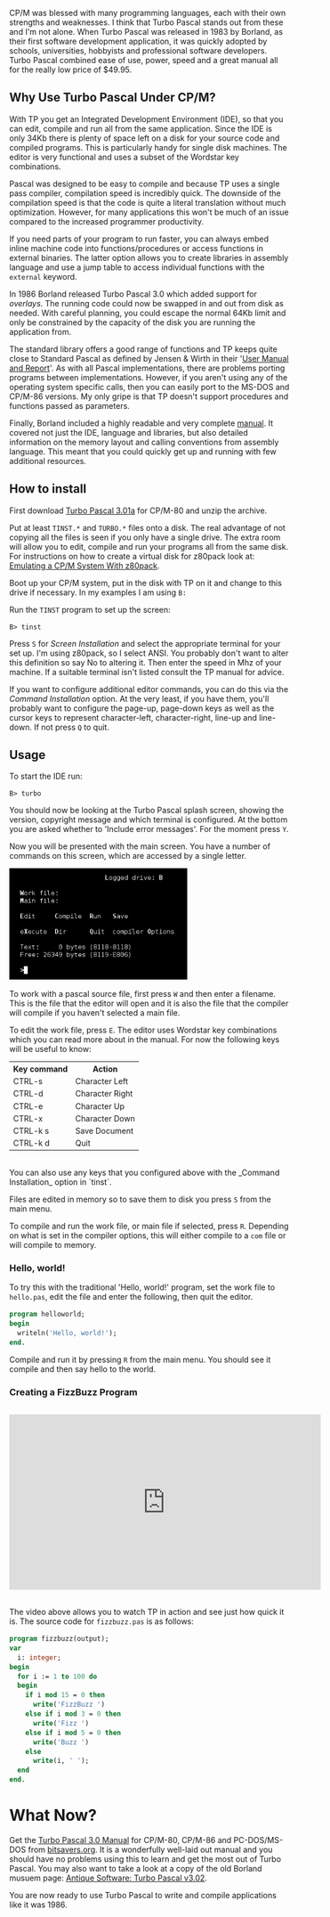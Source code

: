 CP/M was blessed with many programming languages, each with their own strengths and weaknesses.  I think that Turbo Pascal stands out from these and I'm not alone.  When Turbo Pascal was released in 1983 by Borland, as their first software development application, it was quickly adopted by schools, universities, hobbyists and professional software developers.  Turbo Pascal combined ease of use, power, speed and a great manual all for the really low price of $49.95.

## Why Use Turbo Pascal Under CP/M?
With TP you get an Integrated Development Environment (IDE), so that you can edit, compile and run all from the same application.  Since the IDE is only 34Kb there is plenty of space left on a disk for your source code and compiled programs.  This is particularly handy for single disk machines.  The editor is very functional and uses a subset of the Wordstar key combinations.

Pascal was designed to be easy to compile and because TP uses a single pass compiler, compilation speed is incredibly quick.  The downside of the compilation speed is that the code is quite a literal translation without much optimization.  However, for many applications this won't be much of an issue compared to the increased programmer productivity.

If you need parts of your program to run faster, you can always embed inline machine code into functions/procedures or access functions in external binaries.  The latter option allows you to create libraries in assembly language and use a jump table to access individual functions with the `external` keyword.

In 1986 Borland released Turbo Pascal 3.0 which added support for _overlays_.  The running code could now be swapped in and out from disk as needed.  With careful planning, you could escape the normal 64Kb limit and only be constrained by the capacity of the disk you are running the application from.

The standard library offers a good range of functions and TP keeps quite close to Standard Pascal as defined by Jensen & Wirth in their '[User Manual and Report](http://books.google.co.uk/books?id=xXSZbSLFTM8C&printsec=frontcover#v=onepage&q&f=false)'.  As with all Pascal implementations, there are problems porting programs between implementations.  However, if you aren't using any of the operating system specific calls, then you can easily port to the MS-DOS and CP/M-86 versions.  My only gripe is that TP doesn't support procedures and functions passed as parameters.

Finally, Borland included a highly readable and very complete [manual](http://bitsavers.trailing-edge.com/pdf/borland/turbo_pascal/Turbo_Pascal_Version_3.0_Reference_Manual_1986.pdf).  It covered not just the IDE, language and libraries, but also detailed information on the memory layout and calling conventions from assembly language.  This meant that you could quickly get up and running with few additional resources.

## How to install
First download [Turbo Pascal 3.01a](http://www.retroarchive.org/cpm/lang/TP_301A.ZIP) for CP/M-80 and unzip the archive.

Put at least `TINST.*` and `TURBO.*` files onto a disk.  The real advantage of not copying all the files is seen if you only have a single drive.  The extra room will allow you to edit, compile and run your programs all from the same disk.  For instructions on how to create a virtual disk for z80pack look at: [Emulating a CP/M System With z80pack](/articles/emulating-a-cpm-system-with-z80pack/).

Boot up your CP/M system, put in the disk with TP on it and change to this drive if necessary.  In my examples I am using `B:`

Run the `TINST` program to set up the screen:
```` text
B> tinst
````

Press `S` for _Screen Installation_ and select the appropriate terminal for your set up.  I'm using z80pack, so I select ANSI.  You probably don't want to alter this definition so say No to altering it.  Then enter the speed in Mhz of your machine.  If a suitable terminal isn't listed consult the TP manual for advice.

If you want to configure additional editor commands, you can do this via the _Command Installation_ option.  At the very least, if you have them, you'll probably want to configure the page-up, page-down keys as well as the cursor keys to represent character-left, character-right, line-up and line-down.  If not press `Q` to quit.


## Usage
To start the IDE run:
```` text
B> turbo
````

You should now be looking at the Turbo Pascal splash screen, showing the version, copyright message and which terminal is configured.  At the bottom you are asked whether to 'Include error messages'.  For the moment press `Y`.

Now you will be presented with the main screen.  You have a number of commands on this screen, which are accessed by a single letter.

<img src="/img/articles/turbo_pascal_cpm_main.png" />

To work with a pascal source file, first press `W` and then enter a filename.  This is the file that the editor will open and it is also the file that the compiler will compile if you haven't selected a main file.

To edit the work file, press `E`.  The editor uses Wordstar key combinations which you can read more about in the manual.  For now the following keys will be useful to know:

<table class="neatTable" style="clear: left;">
  <tr><th>Key command</th><th>Action</th></tr>
  <tr><td>CTRL-s</td><td>Character Left</td></tr>
  <tr><td>CTRL-d</td><td>Character Right</td></tr>
  <tr><td>CTRL-e</td><td>Character Up</td></tr>
  <tr><td>CTRL-x</td><td>Character Down</td></tr>
  <tr><td>CTRL-k s</td><td>Save Document</td></tr>
  <tr><td>CTRL-k d</td><td>Quit</td></tr>
</table>
<br />
You can also use any keys that you configured above with the _Command Installation_ option in `tinst`.

Files are edited in memory so to save them to disk you press `S` from the main menu.

To compile and run the work file, or main file if selected, press `R`.  Depending on what is set in the compiler options, this will either compile to a `com` file or will compile to memory.


### Hello, world!

To try this with the traditional 'Hello, world!' program, set the work file to `hello.pas`, edit the file and enter the following, then quit the editor.
```` pascal
program helloworld;
begin
  writeln('Hello, world!');
end.
````

Compile and run it by pressing `R` from the main menu.  You should see it compile and then say hello to the world.

### Creating a FizzBuzz Program

<div class="youtube-wrapper">
  <iframe style="margin-top: 1em; margin-bottom: 1em;" width="560" height="315" src="https://www.youtube.com/embed/acYu0sL9Ol0" frameborder="0" allow="accelerometer; autoplay; encrypted-media; gyroscope; picture-in-picture" allowfullscreen></iframe>
</div>


The video above allows you to watch TP in action and see just how quick it is.  The source code for `fizzbuzz.pas` is as follows:
```` pascal
program fizzbuzz(output);
var
  i: integer;
begin
  for i := 1 to 100 do
  begin
    if i mod 15 = 0 then
      write('FizzBuzz ')
    else if i mod 3 = 0 then
      write('Fizz ')
    else if i mod 5 = 0 then
      write('Buzz ')
    else
      write(i, ' ');
  end
end.
````


# What Now?
Get the [Turbo Pascal 3.0 Manual](http://bitsavers.trailing-edge.com/pdf/borland/turbo_pascal/Turbo_Pascal_Version_3.0_Reference_Manual_1986.pdf) for CP/M-80, CP/M-86 and PC-DOS/MS-DOS from [bitsavers.org](http://bitsavers.org).  It is a wonderfully well-laid out manual and you should have no problems using this to learn and get the most out of Turbo Pascal.  You may also want to take a look at a copy of the old Borland musuem page: [Antique Software: Turbo Pascal v3.02](http://edn.embarcadero.com/article/20792).

You are now ready to use Turbo Pascal to write and compile applications like it was 1986.

